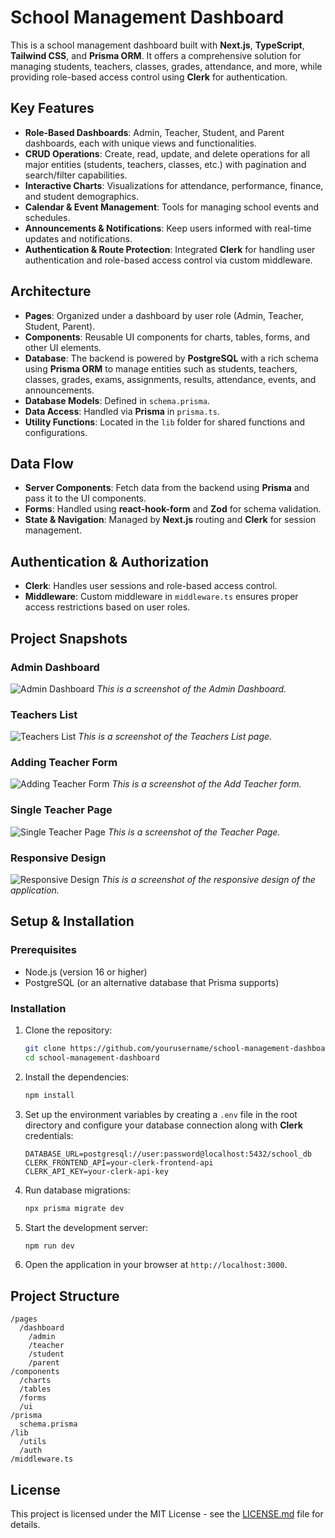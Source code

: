 # School Management Dashboard

This is a school management dashboard built with **Next.js**, **TypeScript**, **Tailwind CSS**, and **Prisma ORM**. It offers a comprehensive solution for managing students, teachers, classes, grades, attendance, and more, while providing role-based access control using **Clerk** for authentication.

## Key Features

- **Role-Based Dashboards**: Admin, Teacher, Student, and Parent dashboards, each with unique views and functionalities.
- **CRUD Operations**: Create, read, update, and delete operations for all major entities (students, teachers, classes, etc.) with pagination and search/filter capabilities.
- **Interactive Charts**: Visualizations for attendance, performance, finance, and student demographics.
- **Calendar & Event Management**: Tools for managing school events and schedules.
- **Announcements & Notifications**: Keep users informed with real-time updates and notifications.
- **Authentication & Route Protection**: Integrated **Clerk** for handling user authentication and role-based access control via custom middleware.

## Architecture

- **Pages**: Organized under a dashboard by user role (Admin, Teacher, Student, Parent).
- **Components**: Reusable UI components for charts, tables, forms, and other UI elements.
- **Database**: The backend is powered by **PostgreSQL** with a rich schema using **Prisma ORM** to manage entities such as students, teachers, classes, grades, exams, assignments, results, attendance, events, and announcements.
- **Database Models**: Defined in `schema.prisma`.
- **Data Access**: Handled via **Prisma** in `prisma.ts`.
- **Utility Functions**: Located in the `lib` folder for shared functions and configurations.

## Data Flow

- **Server Components**: Fetch data from the backend using **Prisma** and pass it to the UI components.
- **Forms**: Handled using **react-hook-form** and **Zod** for schema validation.
- **State & Navigation**: Managed by **Next.js** routing and **Clerk** for session management.

## Authentication & Authorization

- **Clerk**: Handles user sessions and role-based access control.
- **Middleware**: Custom middleware in `middleware.ts` ensures proper access restrictions based on user roles.

## Project Snapshots

### Admin Dashboard

![Admin Dashboard](./assets/screenshots/AdminDashboard.png)
_This is a screenshot of the Admin Dashboard._

### Teachers List

![Teachers List](./assets/screenshots//TeachersList.png)
_This is a screenshot of the Teachers List page._

### Adding Teacher Form

![Adding Teacher Form](./assets/screenshots/AddingTeacherForm.png)
_This is a screenshot of the Add Teacher form._

### Single Teacher Page

![Single Teacher Page](./assets/screenshots/SignleTeacherPage.png)
_This is a screenshot of the Teacher Page._

### Responsive Design

![Responsive Design](./assets/screenshots/ResponsiveDesign.png)
_This is a screenshot of the responsive design of the application._

## Setup & Installation

### Prerequisites

- Node.js (version 16 or higher)
- PostgreSQL (or an alternative database that Prisma supports)

### Installation

1. Clone the repository:

   ```bash
   git clone https://github.com/yourusername/school-management-dashboard.git
   cd school-management-dashboard
   ```

2. Install the dependencies:

   ```bash
   npm install
   ```

3. Set up the environment variables by creating a `.env` file in the root directory and configure your database connection along with **Clerk** credentials:

   ```env
   DATABASE_URL=postgresql://user:password@localhost:5432/school_db
   CLERK_FRONTEND_API=your-clerk-frontend-api
   CLERK_API_KEY=your-clerk-api-key
   ```

4. Run database migrations:

   ```bash
   npx prisma migrate dev
   ```

5. Start the development server:

   ```bash
   npm run dev
   ```

6. Open the application in your browser at `http://localhost:3000`.

## Project Structure

```
/pages
  /dashboard
    /admin
    /teacher
    /student
    /parent
/components
  /charts
  /tables
  /forms
  /ui
/prisma
  schema.prisma
/lib
  /utils
  /auth
/middleware.ts
```

## License

This project is licensed under the MIT License - see the [LICENSE.md](LICENSE.md) file for details.
